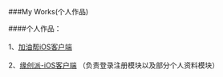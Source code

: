 ###My Works(个人作品)

####个人作品：<br><br>
1、[加油帮iOS客户端](https://itunes.apple.com/us/app/id1030675326)<br><br>
2、[缘创派-iOS客户端](https://itunes.apple.com/cn/app/id695423658) （负责登录注册模块以及部分个人资料模块）<br><br>

